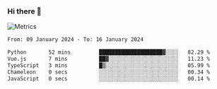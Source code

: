 ### Hi there 👋

![Metrics](https://github.com/radoapx/radoapx/blob/main/github-metrics.svg)

<!--START_SECTION:waka-->

```txt
From: 09 January 2024 - To: 16 January 2024

Python       52 mins         ████████████████████▓░░░░   82.29 %
Vue.js       7 mins          ██▓░░░░░░░░░░░░░░░░░░░░░░   11.23 %
TypeScript   3 mins          █▒░░░░░░░░░░░░░░░░░░░░░░░   05.99 %
Chameleon    0 secs          ░░░░░░░░░░░░░░░░░░░░░░░░░   00.34 %
JavaScript   0 secs          ░░░░░░░░░░░░░░░░░░░░░░░░░   00.14 %
```

<!--END_SECTION:waka-->

<!--
**radoapx/radoapx** is a ✨ _special_ ✨ repository because its `README.md` (this file) appears on your GitHub profile.

Here are some ideas to get you started:

- 🔭 I’m currently working on ...
- 🌱 I’m currently learning ...
- 👯 I’m looking to collaborate on ...
- 🤔 I’m looking for help with ...
- 💬 Ask me about ...
- 📫 How to reach me: ...
- 😄 Pronouns: ...
- ⚡ Fun fact: ...
-->
